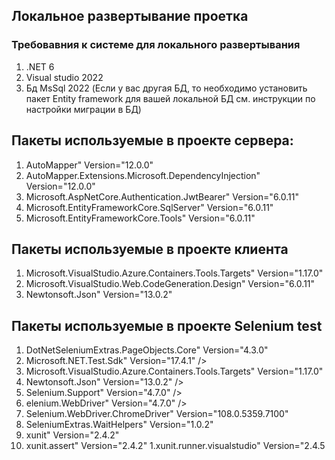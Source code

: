 ## Локальное развертывание проетка
### Требовавния к системе для локального развертывания 
1. .NET 6 
2. Visual studio 2022 
3. Бд MsSql 2022 (Если у вас другая БД, то необходимо установить пакет Entity framework для вашей локальной БД см. инструкции по настройки миграции в БД)
## Пакеты используемые в проекте сервера: 
1. AutoMapper" Version="12.0.0" 
1. AutoMapper.Extensions.Microsoft.DependencyInjection" Version="12.0.0"
1. Microsoft.AspNetCore.Authentication.JwtBearer" Version="6.0.11" 
1. Microsoft.EntityFrameworkCore.SqlServer" Version="6.0.11"
1. Microsoft.EntityFrameworkCore.Tools" Version="6.0.11"
## Пакеты используемые в проекте клиента 
1. Microsoft.VisualStudio.Azure.Containers.Tools.Targets" Version="1.17.0" 
1. Microsoft.VisualStudio.Web.CodeGeneration.Design" Version="6.0.11" 
1. Newtonsoft.Json" Version="13.0.2"
## Пакеты используемые в проекте Selenium test 
1. DotNetSeleniumExtras.PageObjects.Core" Version="4.3.0" 
1. Microsoft.NET.Test.Sdk" Version="17.4.1" />
1. Microsoft.VisualStudio.Azure.Containers.Tools.Targets" Version="1.17.0" 
1. Newtonsoft.Json" Version="13.0.2" />
1. Selenium.Support" Version="4.7.0" />
1. elenium.WebDriver" Version="4.7.0" />
1. Selenium.WebDriver.ChromeDriver" Version="108.0.5359.7100" 
1. SeleniumExtras.WaitHelpers" Version="1.0.2" 
1. xunit" Version="2.4.2" 
1. xunit.assert" Version="2.4.2" 
1.xunit.runner.visualstudio" Version="2.4.5

